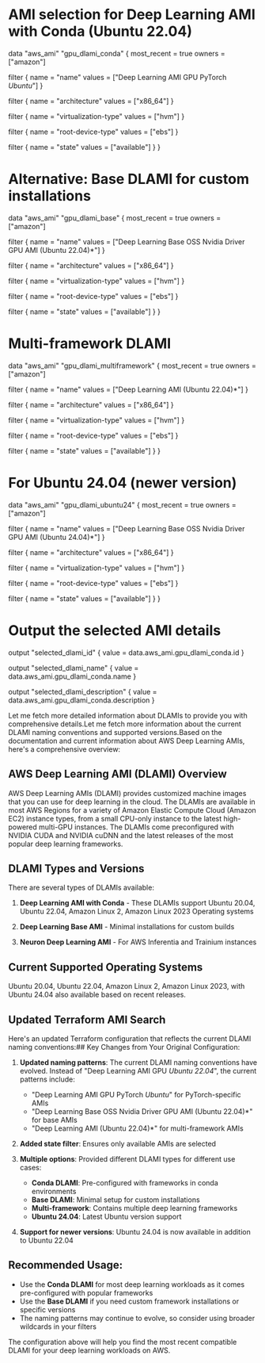 # AMI selection for Deep Learning AMI with Conda (Ubuntu 22.04)
data "aws_ami" "gpu_dlami_conda" {
  most_recent = true
  owners      = ["amazon"]

  filter {
    name   = "name"
    values = ["Deep Learning AMI GPU PyTorch *Ubuntu*"]
  }

  filter {
    name   = "architecture"
    values = ["x86_64"]
  }

  filter {
    name   = "virtualization-type"
    values = ["hvm"]
  }

  filter {
    name   = "root-device-type"
    values = ["ebs"]
  }

  filter {
    name   = "state"
    values = ["available"]
  }
}

# Alternative: Base DLAMI for custom installations
data "aws_ami" "gpu_dlami_base" {
  most_recent = true
  owners      = ["amazon"]

  filter {
    name   = "name"
    values = ["Deep Learning Base OSS Nvidia Driver GPU AMI (Ubuntu 22.04)*"]
  }

  filter {
    name   = "architecture"
    values = ["x86_64"]
  }

  filter {
    name   = "virtualization-type"
    values = ["hvm"]
  }

  filter {
    name   = "root-device-type"
    values = ["ebs"]
  }

  filter {
    name   = "state"
    values = ["available"]
  }
}

# Multi-framework DLAMI
data "aws_ami" "gpu_dlami_multiframework" {
  most_recent = true
  owners      = ["amazon"]

  filter {
    name   = "name"
    values = ["Deep Learning AMI (Ubuntu 22.04)*"]
  }

  filter {
    name   = "architecture"
    values = ["x86_64"]
  }

  filter {
    name   = "virtualization-type"
    values = ["hvm"]
  }

  filter {
    name   = "root-device-type"
    values = ["ebs"]
  }

  filter {
    name   = "state"
    values = ["available"]
  }
}

# For Ubuntu 24.04 (newer version)
data "aws_ami" "gpu_dlami_ubuntu24" {
  most_recent = true
  owners      = ["amazon"]

  filter {
    name   = "name"
    values = ["Deep Learning Base OSS Nvidia Driver GPU AMI (Ubuntu 24.04)*"]
  }

  filter {
    name   = "architecture"
    values = ["x86_64"]
  }

  filter {
    name   = "virtualization-type"
    values = ["hvm"]
  }

  filter {
    name   = "root-device-type"
    values = ["ebs"]
  }

  filter {
    name   = "state"
    values = ["available"]
  }
}

# Output the selected AMI details
output "selected_dlami_id" {
  value = data.aws_ami.gpu_dlami_conda.id
}

output "selected_dlami_name" {
  value = data.aws_ami.gpu_dlami_conda.name
}

output "selected_dlami_description" {
  value = data.aws_ami.gpu_dlami_conda.description
}


Let me fetch more detailed information about DLAMIs to provide you with comprehensive details.Let me fetch more information about the current DLAMI naming conventions and supported versions.Based on the documentation and current information about AWS Deep Learning AMIs, here's a comprehensive overview:

## AWS Deep Learning AMI (DLAMI) Overview

AWS Deep Learning AMIs (DLAMI) provides customized machine images that you can use for deep learning in the cloud. The DLAMIs are available in most AWS Regions for a variety of Amazon Elastic Compute Cloud (Amazon EC2) instance types, from a small CPU-only instance to the latest high-powered multi-GPU instances. The DLAMIs come preconfigured with NVIDIA CUDA and NVIDIA cuDNN and the latest releases of the most popular deep learning frameworks.

## DLAMI Types and Versions

There are several types of DLAMIs available:

1. **Deep Learning AMI with Conda** - These DLAMIs support Ubuntu 20.04, Ubuntu 22.04, Amazon Linux 2, Amazon Linux 2023 Operating systems

2. **Deep Learning Base AMI** - Minimal installations for custom builds

3. **Neuron Deep Learning AMI** - For AWS Inferentia and Trainium instances

## Current Supported Operating Systems

Ubuntu 20.04, Ubuntu 22.04, Amazon Linux 2, Amazon Linux 2023, with Ubuntu 24.04 also available based on recent releases.

## Updated Terraform AMI Search

Here's an updated Terraform configuration that reflects the current DLAMI naming conventions:## Key Changes from Your Original Configuration:

1. **Updated naming patterns**: The current DLAMI naming conventions have evolved. Instead of "Deep Learning AMI GPU *Ubuntu 22.04*", the current patterns include:
   - "Deep Learning AMI GPU PyTorch *Ubuntu*" for PyTorch-specific AMIs
   - "Deep Learning Base OSS Nvidia Driver GPU AMI (Ubuntu 22.04)*" for base AMIs
   - "Deep Learning AMI (Ubuntu 22.04)*" for multi-framework AMIs

2. **Added state filter**: Ensures only available AMIs are selected

3. **Multiple options**: Provided different DLAMI types for different use cases:
   - **Conda DLAMI**: Pre-configured with frameworks in conda environments
   - **Base DLAMI**: Minimal setup for custom installations
   - **Multi-framework**: Contains multiple deep learning frameworks
   - **Ubuntu 24.04**: Latest Ubuntu version support

4. **Support for newer versions**: Ubuntu 24.04 is now available in addition to Ubuntu 22.04

## Recommended Usage:

- Use the **Conda DLAMI** for most deep learning workloads as it comes pre-configured with popular frameworks
- Use the **Base DLAMI** if you need custom framework installations or specific versions
- The naming patterns may continue to evolve, so consider using broader wildcards in your filters

The configuration above will help you find the most recent compatible DLAMI for your deep learning workloads on AWS.